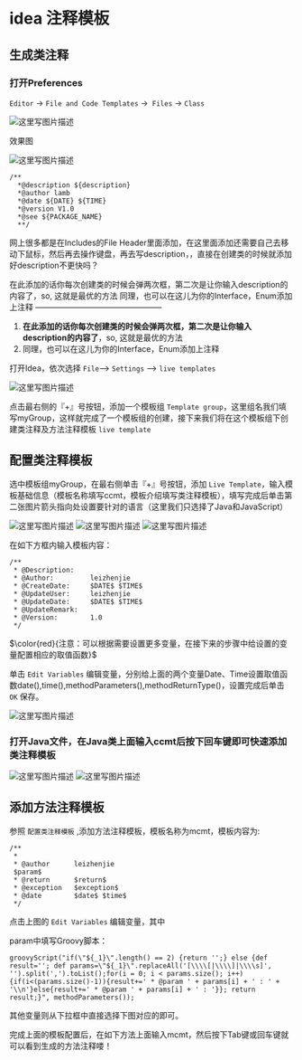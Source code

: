 # idea 注释模板
## 生成类注释
### 打开Preferences
`Editor` -> `File and Code Templates` ->` Files` -> `Class`

![这里写图片描述](../../../static/zh/java/tools/04-001.png)

效果图

![这里写图片描述](../../../static/zh/java/tools/04-002.png)

```
/**
  *@description ${description}
  *@author lamb
  *@date ${DATE} ${TIME}
  *@version V1.0
  *@see ${PACKAGE_NAME}
  **/
```



网上很多都是在Includes的File Header里面添加，在这里面添加还需要自己去移动下鼠标，然后再去操作键盘，再去写description，，直接在创建类的时候就添加好description不更快吗？

在此添加的话你每次创建类的时候会弹两次框，第二次是让你输入description的内容了，so, 这就是最优的方法
同理，也可以在这儿为你的Interface，Enum添加上注释
————————————————

1. **在此添加的话你每次创建类的时候会弹两次框，第二次是让你输入description的内容了**，so, 这就是最优的方法
2. 同理，也可以在这儿为你的Interface，Enum添加上注释

打开Idea，依次选择 `File`--> `Settings` --> `live templates`

![这里写图片描述](../../../static/zh/java/tools/04-003.png)

点击最右侧的『+』号按钮，添加一个模板组 `Template group`，这里组名我们填写myGroup，这样就完成了一个模板组的创建，接下来我们将在这个模板组下创建类注释及方法注释模板 `live template`





## 配置类注释模板
选中模板组myGroup，在最右侧单击『+』号按钮，添加 `Live Template`，输入模板基础信息（模板名称填写ccmt，模板介绍填写类注释模板），填写完成后单击第二张图片箭头指向处设置要针对的语言（这里我们只选择了Java和JavaScript）

![这里写图片描述](../../../static/zh/java/tools/04-005.png)
![这里写图片描述](../../../static/zh/java/tools/04-006.png)
![这里写图片描述](../../../static/zh/java/tools/04-007.png)

在如下方框内输入模板内容：
```
/**
 * @Description:    
 * @Author:         leizhenjie
 * @CreateDate:     $DATE$ $TIME$
 * @UpdateUser:     leizhenjie
 * @UpdateDate:     $DATE$ $TIME$
 * @UpdateRemark:   
 * @Version:        1.0
 */
```
$\color{red}{注意：可以根据需要设置更多变量，在接下来的步骤中给设置的变量配置相应的取值函数}$

单击 `Edit Variables` 编辑变量，分别给上面的两个变量Date、Time设置取值函数date(),time(),methodParameters(),methodReturnType()，设置完成后单击 `OK` 保存。

![这里写图片描述](../../../static/zh/java/tools/04-008.png)

### 打开Java文件，在Java类上面输入ccmt后按下回车键即可快速添加类注释模板
![这里写图片描述](../../../static/zh/java/tools/04-009.png)
![这里写图片描述](../../../static/zh/java/tools/04-010.png)

## 添加方法注释模板
参照 `配置类注释模板` ,添加方法注释模板，模板名称为mcmt，模板内容为:

```
/**
 * 
 * @author      leizhenjie
 $param$
 * @return      $return$
 * @exception   $exception$
 * @date        $date$ $time$
 */
```


点击上图的 `Edit Variables` 编辑变量，其中

param中填写Groovy脚本：
```
groovyScript("if(\"${_1}\".length() == 2) {return '';} else {def result=''; def params=\"${_1}\".replaceAll('[\\\\[|\\\\]|\\\\s]', '').split(',').toList();for(i = 0; i < params.size(); i++) {if(i<(params.size()-1)){result+=' * @param ' + params[i] + ' : ' + '\\n'}else{result+=' * @param ' + params[i] + ' : '}}; return result;}", methodParameters());
```
其他变量则从下拉框中直接选择下图对应的即可。


完成上面的模板配置后，在如下方法上面输入mcmt，然后按下Tab键或回车键就可以看到生成的方法注释喽！




